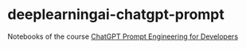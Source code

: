 # deeplearningai-chatgpt-prompt
Notebooks of the course [ChatGPT Prompt Engineering for Developers](https://learn.deeplearning.ai/chatgpt-prompt-eng)
